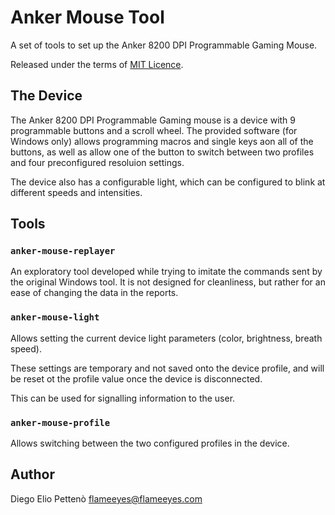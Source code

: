 # Anker Mouse Tool

A set of tools to set up the Anker 8200 DPI Programmable Gaming Mouse.

Released under the terms of [MIT Licence][licence].

## The Device

The Anker 8200 DPI Programmable Gaming mouse is a device with 9
programmable buttons and a scroll wheel. The provided software (for
Windows only) allows programming macros and single keys aon all of the
buttons, as well as allow one of the button to switch between two
profiles and four preconfigured resoluion settings.

The device also has a configurable light, which can be configured to
blink at different speeds and intensities.

## Tools

### `anker-mouse-replayer`

An exploratory tool developed while trying to imitate the commands
sent by the original Windows tool. It is not designed for cleanliness,
but rather for an ease of changing the data in the reports.

### `anker-mouse-light`

Allows setting the current device light parameters (color, brightness,
breath speed).

These settings are temporary and not saved onto the device profile,
and will be reset ot the profile value once the device is
disconnected.

This can be used for signalling information to the user.

### `anker-mouse-profile`

Allows switching between the two configured profiles in the device.

## Author

Diego Elio Pettenò <flameeyes@flameeyes.com>

[licence]: https://opensource.org/licenses/mit-license.php
